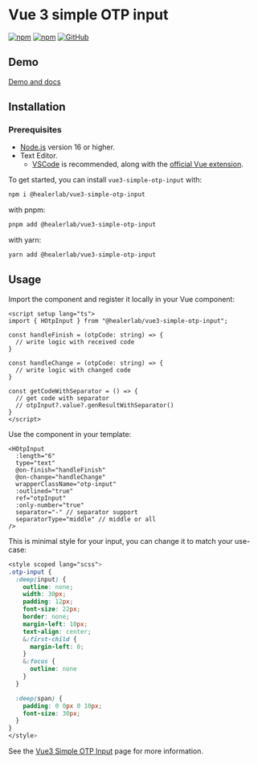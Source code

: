 # Vue 3 simple OTP input

[![npm](https://img.shields.io/npm/v/@healerlab/vue3-simple-otp-input?style=flat-square)](https://www.npmjs.com/package/@healerlab/vue3-simple-otp-input)
[![npm](https://img.shields.io/npm/dw/@healerlab/vue3-simple-otp-input?style=flat-square)](https://www.npmjs.com/package/@healerlab/vue3-simple-otp-input)
[![GitHub](https://img.shields.io/github/license/healerlab/vue3-simple-otp-input?style=flat-square)](https://github.com/healerlab/vue3-simple-otp-input/blob/main/LICENSE)

## Demo
[Demo and docs](https://healerlab.github.io/vue3-simple-otp-input)

## Installation

### Prerequisites

- [Node.js](https://nodejs.org/) version 16 or higher.
- Text Editor.
  - [VSCode](https://code.visualstudio.com/) is recommended, along with the [official Vue extension](https://marketplace.visualstudio.com/items?itemName=Vue.volar).

To get started, you can install `vue3-simple-otp-input` with:

```bash
npm i @healerlab/vue3-simple-otp-input
```

with pnpm:

```bash
pnpm add @healerlab/vue3-simple-otp-input
```

with yarn:

```bash
yarn add @healerlab/vue3-simple-otp-input
```



## Usage
Import the component and register it locally in your Vue component:

```vue
<script setup lang="ts">
import { HOtpInput } from "@healerlab/vue3-simple-otp-input";

const handleFinish = (otpCode: string) => {
  // write logic with received code
}

const handleChange = (otpCode: string) => {
  // write logic with changed code
}

const getCodeWithSeparator = () => {
  // get code with separator
  // otpInput?.value?.genResultWithSeparator()
}
</script>
```

Use the component in your template:

```vue
<HOtpInput
  :length="6" 
  type="text" 
  @on-finish="handleFinish"
  @on-change="handleChange" 
  wrapperClassName="otp-input"
  :outlined="true"
  ref="otpInput"
  :only-number="true"
  separator="-" // separator support
  separatorType="middle" // middle or all
/>
```

This is minimal style for your input, you can change it to match your use-case:


```scss
<style scoped lang="scss">
.otp-input {
  :deep(input) {
    outline: none;
    width: 30px;
    padding: 12px;
    font-size: 22px;
    border: none;
    margin-left: 10px;
    text-align: center;
    &:first-child {
      margin-left: 0;
    }
    &:focus {
      outline: none
    }
  }

  :deep(span) {
    padding: 0 0px 0 10px;
    font-size: 30px;
  }
}
</style>
```

See the [Vue3 Simple OTP Input](https://healerlab.github.io/vue3-simple-otp-input) page for more information.
